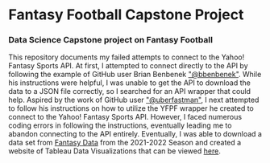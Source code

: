 # Fantasy Football Capstone Project


### Data Science Capstone project on Fantasy Football


This repository documents my failed attempts to connect to the Yahoo! Fantasy Sports API. At first, I attempted to connect directly to the API by following the example of GitHub user Brian Benbenek ["@bbenbenek"](https://github.com/bbenbenek/nfl-fantasy-football). While his instructions were helpful, I was unable to get the API to download the data to a JSON file correctly, so I searched for an API wrapper that could help. Aspired by the work of GitHub user ["@uberfastman"](https://github.com/uberfastman/yfpy/), I next attempted to follow his instructions on how to utilize the YFPF wrapper he created to connect to the Yahoo! Fantasy Sports API. However, I faced numerous coding errors in following the instructions, eventually leading me to abandon connecting to the API entirely. Eventually, I was able to download a data set from [Fantasy Data](https://fantasydata.com/) from the 2021-2022 Season and created a website of Tableau Data Visualizations that can be viewed [here](https://github.com/e-roberts/Fantasy_Football_Capstone).
